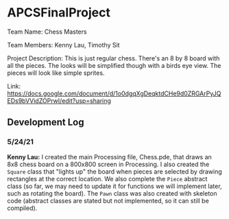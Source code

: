 # APCSFinalProject

Team Name: Chess Masters

Team Members: Kenny Lau, Timothy Sit

Project Description: This is just regular chess. There's an 8 by 8 board with all the pieces. The looks will be simplified though with a birds eye view. The pieces will look like simple sprites.

Link: https://docs.google.com/document/d/1o0dgqXgDeqktdCHe9d0ZRGArPyJQEDs9bVVidZOPrwI/edit?usp=sharing

## Development Log
### 5/24/21
**Kenny Lau:** I created the main Processing file, Chess.pde, that draws an 8x8 chess board on a 800x800 screen in Processing. I also created the ```Square``` class that "lights up" the board when pieces are selected by drawing rectangles at the correct location. We also complete the ```Piece``` abstract class (so far, we may need to update it for functions we will implement later, such as rotating the board). The ```Pawn``` class was also created with skeleton code (abstract classes are stated but not implemented, so it can still be compiled).
